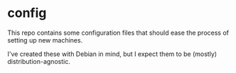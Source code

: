 # config

This repo contains some configuration files that should ease the
process of setting up new machines.

I've created these with Debian in mind, but I expect them to be
(mostly) distribution-agnostic.
